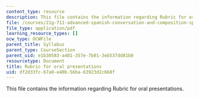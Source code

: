 ```yaml
---
content_type: resource
description: This file contains the information regarding Rubric for oral presentations.
file: /courses/21g-711-advanced-spanish-conversation-and-composition-spring-2014/df2d33fcb7a0e40b56ba63923d2c668f_MIT21G_711S14_Oral_pres.pdf
file_type: application/pdf
learning_resource_types: []
ocw_type: OCWFile
parent_title: Syllabus
parent_type: CourseSection
parent_uid: e1b30583-a401-357e-7b01-3eb537dd81b0
resourcetype: Document
title: Rubric for oral presentations
uid: df2d33fc-b7a0-e40b-56ba-63923d2c668f
---
```

This file contains the information regarding Rubric for oral presentations.

